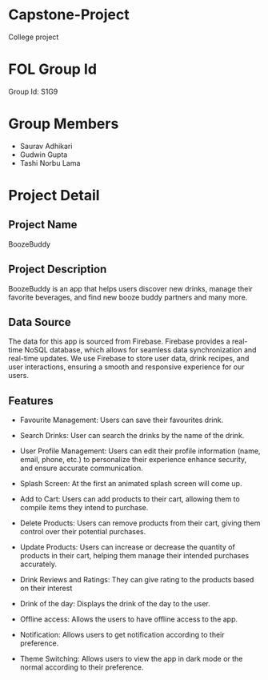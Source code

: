 # Capstone-Project
College project

# FOL Group Id
Group Id: S1G9

# Group Members
- Saurav Adhikari
- Gudwin Gupta
- Tashi Norbu Lama

# Project Detail
## Project Name
BoozeBuddy

## Project Description
BoozeBuddy is an app that helps users discover new drinks, manage their favorite beverages, and find new booze buddy partners and many more.

## Data Source
The data for this app is sourced from Firebase. Firebase provides a real-time NoSQL database, which allows for seamless data synchronization and real-time updates. We use Firebase to store user data, drink recipes, and user interactions, ensuring a smooth and responsive experience for our users.

## Features
- Favourite Management: Users can save their favourites drink.
- Search Drinks: User can search the drinks by the name of the drink.
- User Profile Management: Users can edit their profile information (name, email, phone, etc.) to personalize their experience enhance security, and ensure accurate communication.
- Splash Screen: At the first an animated splash screen will come up.

- Add to Cart: Users can add products to their cart, allowing them to compile items they intend to purchase.
- Delete Products: Users can remove products from their cart, giving them control over their potential purchases.
- Update Products: Users can increase or decrease the quantity of products in their cart, helping them manage their intended purchases accurately.
- Drink Reviews and Ratings: They can give rating to the products based on their interest

- Drink of the day: Displays the drink of the day to the user.
- Offline access: Allows the users to have offline access to the app.
- Notification: Allows users to get notification according to their preference.
- Theme Switching: Allows users to view the app in dark mode or the normal according to their preference.